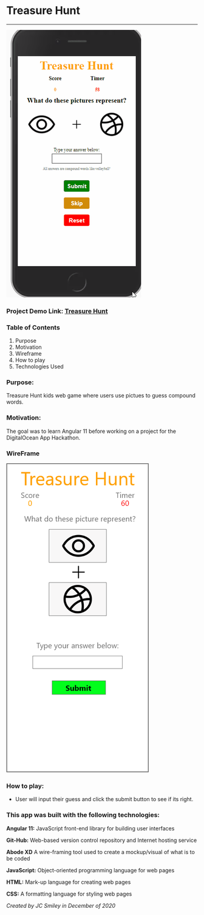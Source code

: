 # Treasure Hunt

<hr>

![gif of app](src/assets/treasure-hunt-2.gif)

### Project Demo Link: [Treasure Hunt](https://smileytreasurehunt.netlify.app/)

### Table of Contents

1. Purpose
2. Motivation
3. Wireframe
4. How to play
5. Technologies Used


### Purpose:

Treasure Hunt kids web game where users use pictues to guess compound words.

### Motivation:

The goal was to learn Angular 11 before working on a project for the DigitalOcean App Hackathon.

### WireFrame

![Screen-shot of Wireframe in use](src/assets/wireframe.png)

### How to play:

- User will input their guess and click the submit button to see if its right.  

### This app was built with the following technologies:

**Angular 11:** JavaScript front-end library for building user interfaces

**Git-Hub:** Web-based version control repository and Internet hosting service

**Abode XD** A wire-framing tool used to create a mockup/visual of what is to be coded

**JavaScript:** Object-oriented programming language for web pages

**HTML:** Mark-up language for creating web pages

**CSS:** A formatting language for styling web pages

_Created by JC Smiley in December of 2020_